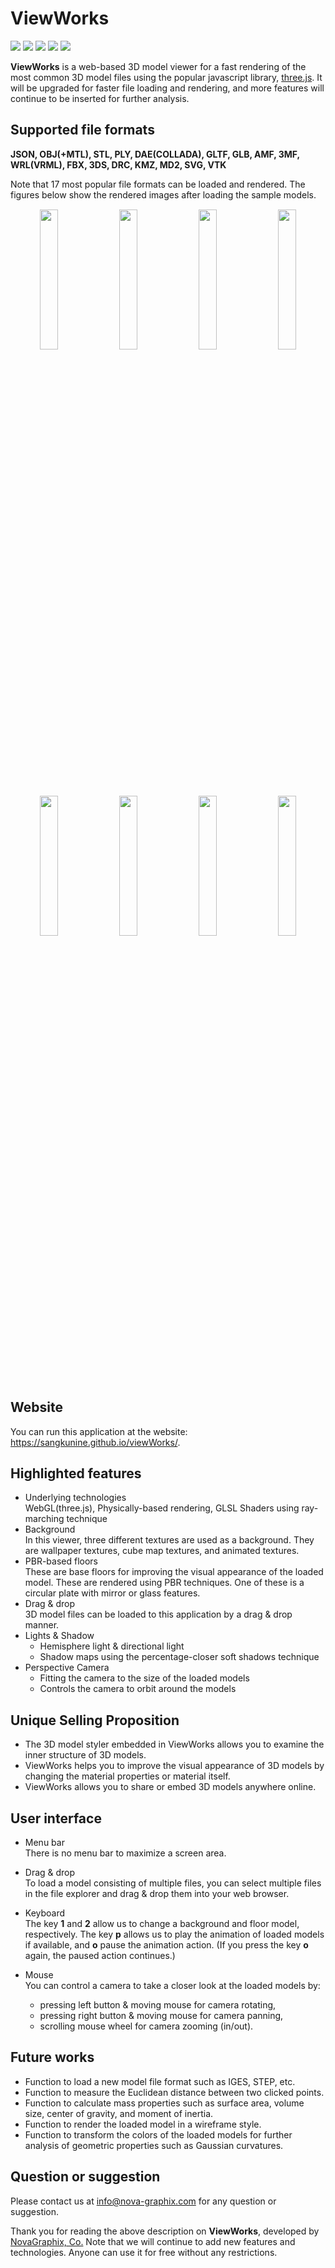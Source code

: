 # ViewWorks

![](https://img.shields.io/badge/minzipped_size-3.4MB-blue)
![](https://img.shields.io/badge/node-v14.15.1-yellow)
![](https://img.shields.io/badge/npm-6.14.8-yellow)
![](https://img.shields.io/badge/webpack-5.10.0-yellow)
![](https://img.shields.io/badge/three.js-r128-green)

**ViewWorks** is a web-based 3D model viewer for a fast rendering of the most common 3D model files using the popular javascript library, [three.js](https://threejs.org/). It will be upgraded for faster file loading and rendering, and more features will continue to be inserted for further analysis.

## Supported file formats
**JSON, OBJ(+MTL), STL, PLY, DAE(COLLADA),
GLTF, GLB, AMF, 3MF, WRL(VRML), FBX,
3DS, DRC, KMZ, MD2, SVG, VTK**

Note that 17 most popular file formats can be loaded and rendered. The figures below show the rendered images after loading the sample models.
<div style="text-align: center;">
<img src="https://sangkunine.github.io/viewWorks/images/samples/bike.png" width="24%" style="margin: 1px">
<img src="https://sangkunine.github.io/viewWorks/images/samples/birdInTreeOnHill.png" width="24%" style="margin: 1px">
<img src="https://sangkunine.github.io/viewWorks/images/samples/Build_a_city.png" width="24%" style="margin: 1px">
<img src="https://sangkunine.github.io/viewWorks/images/samples/BusterDrone.png" width="24%" style="margin: 1px">
<img src="https://sangkunine.github.io/viewWorks/images/samples/Dragon_and_phoenix_statuette.png" width="24%" style="margin: 1px">
<img src="https://sangkunine.github.io/viewWorks/images/samples/Hovering_helicopter.png" width="24%" style="margin: 1px">
<img src="https://sangkunine.github.io/viewWorks/images/samples/lost_empire.png" width="24%" style="margin: 1px">
<img src="https://sangkunine.github.io/viewWorks/images/samples/sponza.png" width="24%" style="margin: 1px">
</div>

## Website
You can run this application at the website: https://sangkunine.github.io/viewWorks/.

## Highlighted features
- Underlying technologies<br>
WebGL(three.js), Physically-based rendering, GLSL Shaders using ray-marching technique
- Background<br>
In this viewer, three different textures are used as a background. They are wallpaper textures, cube map textures, and animated textures.
- PBR-based floors<br>
These are base floors for improving the visual appearance of the loaded model. These are rendered using PBR techniques. One of these is a circular plate with mirror or glass features.
- Drag & drop<br>
3D model files can be loaded to this application by a drag & drop manner.
- Lights & Shadow
	- Hemisphere light & directional light
	- Shadow maps using the percentage-closer soft shadows technique
- Perspective Camera
	- Fitting the camera to the size of the loaded models
	- Controls the camera to orbit around the models

## Unique Selling Proposition
- The 3D model styler embedded in ViewWorks allows you to examine the inner structure of 3D models.
- ViewWorks helps you to improve the visual appearance of 3D models by changing the material properties or material itself.
- ViewWorks allows you to share or embed 3D models anywhere online.

## User interface

- Menu bar<br>
There is no menu bar to maximize a screen area.

- Drag & drop<br>
To load a model consisting of multiple files, you can select multiple files in the file explorer and drag & drop them into your web browser.

- Keyboard<br>
The key **1** and **2** allow us to change a background and floor model, respectively.
The key **p** allows us to play the animation of loaded models if available, and **o** pause the animation action. (If you press the key **o** again, the paused action continues.)

- Mouse<br>
You can control a camera to take a closer look at the loaded models by:<br>
	- pressing left button & moving mouse for camera rotating,<br>
	- pressing right button & moving mouse for camera panning,<br>
	- scrolling mouse wheel for camera zooming (in/out).

## Future works
- Function to load a new model file format such as IGES, STEP, etc.
- Function to measure the Euclidean distance between two clicked points.
- Function to calculate mass properties such as surface area, volume size, center of gravity, and moment of inertia.
- Function to render the loaded model in a wireframe style.
- Function to transform the colors of the loaded models for further analysis of geometric properties such as Gaussian curvatures.

## Question or suggestion
Please contact us at <info@nova-graphix.com> for any question or suggestion.

Thank you for reading the above description on **ViewWorks**, developed by [NovaGraphix, Co.](https://www.youtube.com/channel/UChK_R6Dc3ar2kFUdFB53g5w/videos) Note that we will continue to add new features and technologies. Anyone can use it for free without any restrictions.